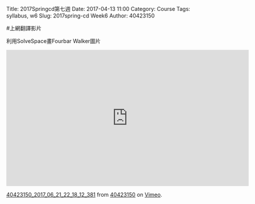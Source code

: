 Title: 2017Springcd第七週
Date: 2017-04-13 11:00
Category: Course
Tags: syllabus, w6
Slug: 2017spring-cd Week6
Author: 40423150

<!-- PELICAN_END_SUMMARY -->
#上網翻譯影片

利用SolveSpace畫Fourbar Walker圖片
<iframe src="https://player.vimeo.com/video/222522284" width="640" height="360" frameborder="0" webkitallowfullscreen mozallowfullscreen allowfullscreen></iframe>
<p><a href="https://vimeo.com/222522284">40423150_2017_06_21_22_18_12_381</a> from <a href="https://vimeo.com/user44209237">40423150</a> on <a href="https://vimeo.com">Vimeo</a>.</p>